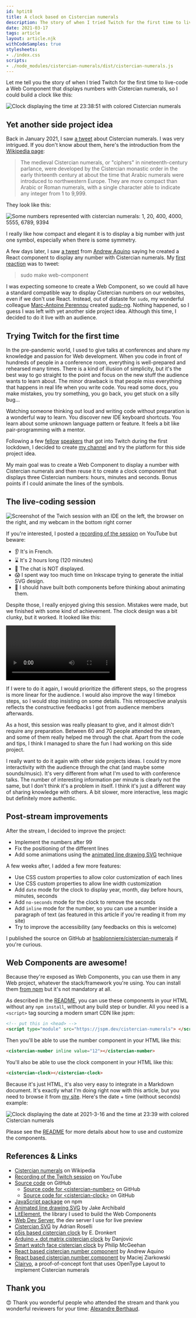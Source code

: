 ```yaml
---
id: hptit8
title: A clock based on Cistercian numerals
description: The story of when I tried Twitch for the first time to live-code a Web Component that displays numbers with Cistercian numerals, so I could build a clock.
date: 2021-03-17
tags: article
layout: article.njk
withCodeSamples: true
stylesheets:
- ./index.css
scripts:
- ./node_modules/cistercian-numerals/dist/cistercian-numerals.js
---
```


Let me tell you the story of when I tried Twitch for the first time to live-code a Web Component that displays numbers with Cistercian numerals, so I could build a clock like this:

<p>
  <cistercian-clock>
    <img src="./cistercian-clock-time.png" alt="Clock displaying the time at 23:38:51 with colored Cistercian numerals">
  </cistercian-clock>
</p>

## Yet another side project idea

Back in January 2021, I saw [a tweet](https://twitter.com/Rainmaker1973/status/1348307518045507584) about Cistercian numerals.
I was very intrigued.
If you don't know about them, here's the introduction from the [Wikipedia page](https://en.wikipedia.org/wiki/Cistercian_numerals):

> The medieval Cistercian numerals, or "ciphers" in nineteenth-century parlance, were developed by the Cistercian monastic order in the early thirteenth century at about the time that Arabic numerals were introduced to northwestern Europe. They are more compact than Arabic or Roman numerals, with a single character able to indicate any integer from 1 to 9,999.

They look like this:

![Some numbers represented with cistercian numerals: 1, 20, 400, 4000, 5555, 6789, 9394](./wikipedia-cistercian-numerals.png)

I really like how compact and elegant it is to display a big number with just one symbol, especially when there is some symmetry.

A few days later, I saw [a tweet](https://twitter.com/aqandrew/status/1349762018639638528) from [Andrew Aquino](https://twitter.com/aqandrew) saying he created a React component to display any number with Cistercian numerals.
My [first reaction](https://twitter.com/hsablonniere/status/1357079582499876867) was to tweet:

> sudo make web-component

I was expecting someone to create a Web Component, so we could all have a standard compatible way to display Cistercian numbers on our websites, even if we don't use React.
Instead, out of distaste for `sudo`, my wonderful colleague [Marc-Antoine Perennou](https://twitter.com/Keruspe/) created [sudo-ng](https://github.com/Keruspe/sudo-ng).
Nothing happened, so I guess I was left with yet another side project idea.
Although this time, I decided to do it live with an audience.

## Trying Twitch for the first time

In the pre-pandemic world, I used to give talks at conferences and share my knowledge and passion for Web development.
When you code in front of hundreds of people in a conference room, everything is well-prepared and rehearsed many times.
There is a kind of illusion of simplicity, but it's the best way to go straight to the point and focus on the new stuff the audience wants to learn about.
The minor drawback is that people miss everything that happens in real life when you write code.
You read some docs, you make mistakes, you try something, you go back, you get stuck on a silly bug...

Watching someone thinking out loud and writing code without preparation is a wonderful way to learn.
You discover new IDE keyboard shortcuts.
You learn about some unknown language pattern or feature.
It feels a bit like pair-programming with a mentor.

Following a few [fellow](https://www.twitch.tv/nullpointeur) [speakers](https://www.twitch.tv/k33g_org) that got into Twitch during the first lockdown, I decided to create [my channel](https://www.twitch.tv/hsablonniere) and try the platform for this side project idea.

My main goal was to create a Web Component to display a number with Cistercian numerals and then reuse it to create a clock component that displays three Cistercian numbers: hours, minutes and seconds.
Bonus points if I could animate the lines of the symbols.

## The live-coding session

![Screenshot of the Twich session with an IDE on the left, the browser on the right, and my webcam in the bottom right corner](./twitch-session-screencap.png)

If you're interested, I posted a [recording of the session](https://www.youtube.com/watch?v=88AKamcJ-bY) on YouTube but beware:

* 👂 It's in French.
* ⌛ It's 2 hours long (<cistercian-number inline value="120">120</cistercian-number> minutes)
* 💬 The chat is NOT displayed.
* 😱 I spent way too much time on Inkscape trying to generate the initial SVG design.
* 🚧 I should have built both components before thinking about animating them.

Despite those, I really enjoyed giving this session.
Mistakes were made, but we finished with some kind of achievement.
The clock design was a bit clunky, but it worked.
It looked like this:

<video controls>
  <source src="./cistercian-clock-at-the-end-of-the-stream.mp4" type="video/mp4">
  Sorry, your browser doesn't support embedded videos.
</video>

If I were to do it again, I would prioritize the different steps, so the progress is more linear for the audience.
I would also improve the way I timebox steps, so I would stop insisting on some details.
This retrospective analysis reflects the constructive feedbacks I got from audience members afterwards.

As a host, this session was really pleasant to give, and it almost didn't require any preparation.
Between <cistercian-number inline value="60">60</cistercian-number> and <cistercian-number inline value="70">70</cistercian-number> people attended the stream, and some of them really helped me through the chat.
Apart from the code and tips, I think I managed to share the fun I had working on this side project.

I really want to do it again with other side projects ideas.
I could try more interactivity with the audience through the chat (and maybe some sounds/music).
It's very different from what I'm used to with conference talks.
The number of interesting information per minute is clearly not the same, but I don't think it's a problem in itself.
I think it's just a different way of sharing knowledge with others.
A bit slower, more interactive, less magic but definitely more authentic.

## Post-stream improvements

After the stream, I decided to improve the project:

* Implement the numbers after <cistercian-number inline value="99">99</cistercian-number>
* Fix the positioning of the different lines
* Add some animations using the [animated line drawing SVG](https://jakearchibald.com/2013/animated-line-drawing-svg/) technique 

A few weeks after, I added a few more features:

* Use CSS custom properties to allow color customization of each lines 
* Use CSS custom properties to allow line width customization 
* Add `date` mode for the clock to display year, month, day before hours, minutes, seconds
* Add `no-seconds` mode for the clock to remove the seconds
* Add `inline` mode for the number, so you can use a number inside a paragraph of text (as featured in this article if you're reading it from my site)
* Try to improve the accessibility (any feedbacks on this is welcome)

I published the source on GitHub at [hsablonniere/cistercian-numerals](https://github.com/hsablonniere/cistercian-numerals) if you're curious.

## Web Components are awesome!

Because they're exposed as Web Components, you can use them in any Web project, whatever the stack/framework you're using.
You can install them [from npm](https://www.npmjs.com/package/cistercian-numerals) but it's not mandatory at all.

As described in the [README](https://github.com/hsablonniere/cistercian-numerals/blob/master/README.md), you can use these components in your HTML without any `npm install`, without any build step or bundler.
All you need is a `<script>` tag sourcing a modern smart CDN like jspm:

```html
<!-- put this in <head> -->
<script type="module" src="https://jspm.dev/cistercian-numerals"> </script>
```

Then you'll be able to use the number component in your HTML like this:

```html
<cistercian-number inline value="12"></cistercian-number>
```

You'll also be able to use the clock component in your HTML like this:

```html
<cistercian-clock></cistercian-clock>
```

Because it's just HTML, it's also very easy to integrate in a Markdown document.
It's exactly what I'm doing right now with this article, but you need to browse it from [my site](https://www.hsablonniere.com).
Here's the date + time (without seconds) example:

<p>
  <cistercian-clock date no-seconds>
    <img src="./cistercian-clock-datetime.png" alt="Clock displaying the date at 2021-3-16 and the time at 23:39 with colored Cistercian numerals">
  </cistercian-clock>
</p>

Please see the [README](https://github.com/hsablonniere/cistercian-numerals/blob/master/README.md#components) for more details about how to use and customize the components.

## References & Links

* [Cistercian numerals](https://en.wikipedia.org/wiki/Cistercian_numerals) on Wikipedia
* [Recording of the Twitch session](https://www.youtube.com/watch?v=88AKamcJ-bY) on YouTube
* [Source code](https://github.com/hsablonniere/cistercian-numerals) on GitHub
  * [Source code for &lt;cistercian-number&gt;](https://github.com/hsablonniere/cistercian-numerals/blob/master/src/cistercian-number.js) on GitHub
  * [Source code for &lt;cistercian-clock&gt;](https://github.com/hsablonniere/cistercian-numerals/blob/master/src/cistercian-clock.js) on GitHub
* [JavaScript package](https://www.npmjs.com/package/cistercian-numerals) on npm
* [Animated line drawing SVG](https://jakearchibald.com/2013/animated-line-drawing-svg/) by Jake Archibald
* [LitElement](https://lit-element.polymer-project.org/), the library I used to build the Web Components
* [Web Dev Server](https://modern-web.dev/docs/dev-server/overview/), the dev server I use for live preview
* [Cistercian SVG](https://adrianroselli.com/2021/02/cistercian-svg.html) by Adrian Roselli 
* [p5js based cistercian clock](https://ednl.github.io/cistercian-clock/?size=80) by E. Dronkert
* [Arduino + dot matrix cistercian clock](https://hackaday.io/project/178131-monklock) by Danjovic
* [Smart watch face cistercian clock](https://getwatchmaker.com/watchface/cistercian-clock) by Philip McGeehan
* [React based cistercian number component](https://twitter.com/aqandrew/status/1349762018639638528) by Andrew Aquino
* [React based cistercian number component](https://mz8i.com/cistercian) by Maciej Ziarkowski
* [Clairvo](https://github.com/TiroTypeworks/Clairvo), a proof-of-concept font that uses OpenType Layout to implement Cistercian numerals

## Thank you

😍 Thank you wonderful people who attended the stream and thank you wonderful reviewers for your time: [Alexandre Berthaud](https://alexandre.berthaud.me/).
